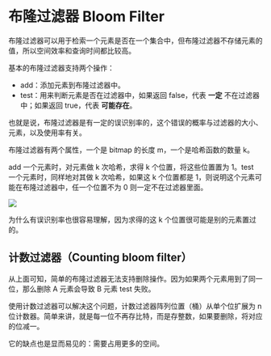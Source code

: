 # 布隆过滤器 Bloom Filter

布隆过滤器可以用于检索一个元素是否在一个集合中，但布隆过滤器不存储元素的值，所以空间效率和查询时间都比较高。

基本的布隆过滤器支持两个操作：

- add：添加元素到布隆过滤器中。
- test：用来判断元素是否在过滤器中，如果返回 false，代表 **一定** 不在过滤器中；如果返回 true，代表 **可能存在**。

也就是说，布隆过滤器是有一定的误识别率的，这个错误的概率与过滤器的大小、元素，以及使用率有关。

布隆过滤器有两个属性，一个是 bitmap 的长度 m，一个是哈希函数的数量 k。

add 一个元素时，对元素做 k 次哈希，求得 k 个位置，将这些位置置为 1。test 一个元素时，同样地对其做 k 次哈希，如果这 k 个位置都是 1，则说明这个元素可能在布隆过滤器中，任一个位置不为 0 则一定不在过滤器里面。

![](https://camo.githubusercontent.com/0f929fdbdb42685ecf5b2c25b68d46d0fb679c33/687474703a2f2f696d61676573323031352e636e626c6f67732e636f6d2f626c6f672f313033303737362f3230313730312f313033303737362d32303137303130363134333134313738342d313437353033313030332e706e67)

为什么有误识别率也很容易理解，因为求得的这 k 个位置很可能是别的元素置过的。

## 计数过滤器（Counting bloom filter）

从上面可知，简单的布隆过滤器无法支持删除操作。因为如果两个元素用到了同一位，那么删除 A 元素会导致 B 元素 test 失败。

使用计数过滤器可以解决这个问题，计数过滤器阵列位置（桶）从单个位扩展为 n 位计数器。简单来讲，就是每一位不再存比特，而是存整数，如果要删除，将对应的位减一。

它的缺点也是显而易见的：需要占用更多的空间。
